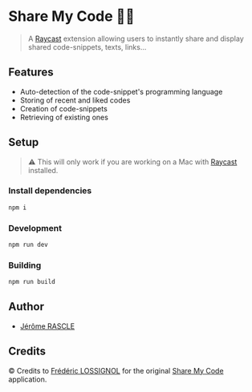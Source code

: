 # Share My Code 👨‍💻

> A [Raycast](https://raycast.com) extension allowing users to instantly share and display shared code-snippets, texts, links...

## Features
- Auto-detection of the code-snippet's programming language
- Storing of recent and liked codes
- Creation of code-snippets
- Retrieving of existing ones

## Setup
> ⚠️ This will only work if you are working on a Mac with [Raycast](https://raycast.com) installed.
### Install dependencies
```bash
npm i
```

### Development
```bash
npm run dev
```

### Building
```bash
npm run build
```

## Author
- [Jérôme RASCLE](https://github.com/jairaume)

## Credits
© Credits to [Frédéric LOSSIGNOL](https://twitter.com/FredLossignol) for the original [Share My Code](https://sharemycode.fr) application.
